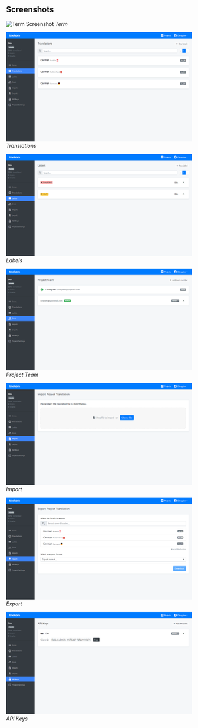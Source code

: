 ## Screenshots

![Term Screenshot](//docs-website/static/img/screenshots/terms.png)
*Term*

![Translations Screenshot](/docs-website/static/img/screenshots/translations.png)
*Translations*

![Labels Screenshot](/docs-website/static/img/screenshots/labels.png)
*Labels*

![Project Team Screenshot](/docs-website/static/img/screenshots/project-team.png)
*Project Team*

![Import Screenshot](/docs-website/static/img/screenshots/import.png)
*Import*

![Export Screenshot](/docs-website/static/img/screenshots/export.png)
*Export*

![API Keys Screenshot](/docs-website/static/img/screenshots/api-keys.png)
*API Keys*